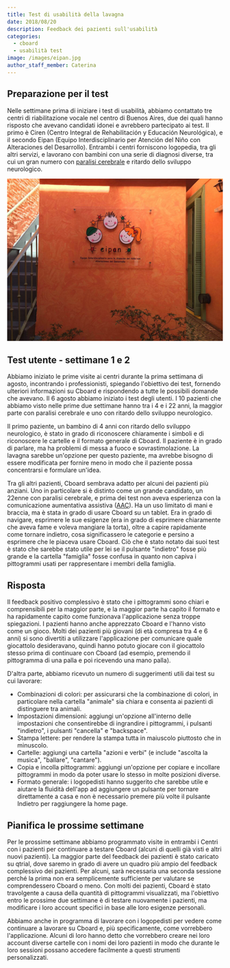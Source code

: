 ```yaml
---
title: Test di usabilità della lavagna
date: 2018/08/20
description: Feedback dei pazienti sull'usabilità
categories:
  - cboard
  - usabilità test
image: /images/eipan.jpg
author_staff_member: Caterina
---
```

## Preparazione per il test

Nelle settimane prima di iniziare i test di usabilità, abbiamo contattato tre centri di riabilitazione vocale nel centro di Buenos Aires, due dei quali hanno risposto che avevano candidati idonei e avrebbero partecipato ai test. Il primo è Ciren (Centro Integral de Rehabilitación y Educación Neurológica), e il secondo Eipan (Equipo Interdisciplinario per Atención del Niño con Alteraciones del Desarrollo). Entrambi i centri forniscono logopedia, tra gli altri servizi, e lavorano con bambini con una serie di diagnosi diverse, tra cui un gran numero con [paralisi cerebrale](https://en.wikipedia.org/wiki/Cerebral_palsy) e ritardo dello sviluppo neurologico.

![Eipan](/images/eipan.jpg)

## Test utente - settimane 1 e 2

Abbiamo iniziato le prime visite ai centri durante la prima settimana di agosto, incontrando i professionisti, spiegando l'obiettivo dei test, fornendo ulteriori informazioni su Cboard e rispondendo a tutte le possibili domande che avevano. Il 6 agosto abbiamo iniziato i test degli utenti. I 10 pazienti che abbiamo visto nelle prime due settimane hanno tra i 4 e i 22 anni, la maggior parte con paralisi cerebrale e uno con ritardo dello sviluppo neurologico.

Il primo paziente, un bambino di 4 anni con ritardo dello sviluppo neurologico, è stato in grado di riconoscere chiaramente i simboli e di riconoscere le cartelle e il formato generale di Cboard. Il paziente è in grado di parlare, ma ha problemi di messa a fuoco e sovrastimolazione. La lavagna sarebbe un'opzione per questo paziente, ma avrebbe bisogno di essere modificata per fornire meno in modo che il paziente possa concentrarsi e formulare un'idea.

Tra gli altri pazienti, Cboard sembrava adatto per alcuni dei pazienti più anziani. Uno in particolare si è distinto come un grande candidato, un 22enne con paralisi cerebrale, e prima dei test non aveva esperienza con la comunicazione aumentativa assistiva ([AAC](https://en.wikipedia.org/wiki/Augmentative_and_alternative_communication)). Ha un uso limitato di mani e braccia, ma è stata in grado di usare Cboard su un tablet. Era in grado di navigare, esprimere le sue esigenze (era in grado di esprimere chiaramente che aveva fame e voleva mangiare la torta), oltre a capire rapidamente come tornare indietro, cosa significassero le categorie e persino a esprimere che le piaceva usare Cboard. Ciò che è stato notato dai suoi test è stato che sarebbe stato utile per lei se il pulsante "indietro" fosse più grande e la cartella "famiglia" fosse confusa in quanto non capiva i pittogrammi usati per rappresentare i membri della famiglia.

## Risposta

Il feedback positivo complessivo è stato che i pittogrammi sono chiari e comprensibili per la maggior parte, e la maggior parte ha capito il formato e ha rapidamente capito come funzionava l'applicazione senza troppe spiegazioni. I pazienti hanno anche apprezzato Cboard e l'hanno visto come un gioco. Molti dei pazienti più giovani (di età compresa tra 4 e 6 anni) si sono divertiti a utilizzare l'applicazione per comunicare quale giocattolo desideravano, quindi hanno potuto giocare con il giocattolo stesso prima di continuare con Cboard (ad esempio, premendo il pittogramma di una palla e poi ricevendo una mano palla).

D'altra parte, abbiamo ricevuto un numero di suggerimenti utili dai test su cui lavorare:

- Combinazioni di colori: per assicurarsi che la combinazione di colori, in particolare nella cartella "animale" sia chiara e consenta ai pazienti di distinguere tra animali.
- Impostazioni dimensioni: aggiungi un'opzione all'interno delle impostazioni che consentirebbe di ingrandire i pittogrammi, i pulsanti "indietro", i pulsanti "cancella" e "backspace".
- Stampa lettere: per rendere la stampa tutta in maiuscolo piuttosto che in minuscolo.
- Cartelle: aggiungi una cartella "azioni e verbi" (e include "ascolta la musica", "ballare", "cantare").
- Copia e incolla pittogrammi: aggiungi un'opzione per copiare e incollare pittogrammi in modo da poter usare lo stesso in molte posizioni diverse.
- Formato generale: i logopedisti hanno suggerito che sarebbe utile e aiutare la fluidità dell'app ad aggiungere un pulsante per tornare direttamente a casa e non è necessario premere più volte il pulsante Indietro per raggiungere la home page.

## Pianifica le prossime settimane

Per le prossime settimane abbiamo programmato visite in entrambi i Centri con i pazienti per continuare a testare Cboard (alcuni di quelli già visti e altri nuovi pazienti). La maggior parte del feedback dei pazienti è stato caricato su qtrial, dove saremo in grado di avere un quadro più ampio del feedback complessivo dei pazienti. Per alcuni, sarà necessaria una seconda sessione perché la prima non era semplicemente sufficiente per valutare se comprendessero Cboard o meno. Con molti dei pazienti, Cboard è stato travolgente a causa della quantità di pittogrammi visualizzati, ma l'obiettivo entro le prossime due settimane è di testare nuovamente i pazienti, ma modificare i loro account specifici in base alle loro esigenze personali.

Abbiamo anche in programma di lavorare con i logopedisti per vedere come continuare a lavorare su Cboard e, più specificamente, come vorrebbero l'applicazione. Alcuni di loro hanno detto che vorrebbero creare nei loro account diverse cartelle con i nomi dei loro pazienti in modo che durante le loro sessioni possano accedere facilmente a questi strumenti personalizzati.